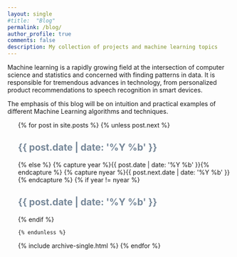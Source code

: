 ```yaml
---
layout: single
#title:  "Blog"
permalink: /blog/
author_profile: true
comments: false
description: My collection of projects and machine learning topics
---
```


Machine learning is a rapidly growing field at the intersection of computer science and statistics and concerned with finding patterns in data. It is responsible for tremendous advances in technology, from personalized product recommendations to speech recognition in smart devices. 

The emphasis of this blog will be on intuition and practical examples of different Machine Learning algorithms and techniques.

<ul>
  {% for post in site.posts %}
    {% unless post.next %}
      <font color="#778899"><h2>{{ post.date | date: '%Y %b' }}</h2></font>
    {% else %}
      {% capture year %}{{ post.date | date: '%Y %b' }}{% endcapture %}
      {% capture nyear %}{{ post.next.date | date: '%Y %b' }}{% endcapture %}
      {% if year != nyear %}
        <font color="#778899"><h2>{{ post.date | date: '%Y %b' }}</h2></font>
      {% endif %}

    {% endunless %}
   {% include archive-single.html %}
  {% endfor %}
</ul>

